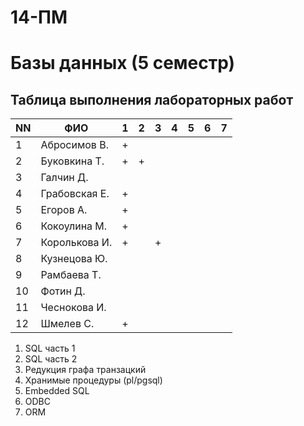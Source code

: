 # 14-ПМ
# Базы данных (5 семестр)
## Таблица выполнения лабораторных работ

| NN  | ФИО              | 1   | 2   | 3   | 4   | 5   | 6   | 7   |
| --- | ---------------- | --- | --- | --- | --- | --- | --- | --- |
| 1   | Абросимов В.     | +   |     |     |     |     |     |     |
| 2   | Буковкина Т.     | +   | +   |     |     |     |     |     |
| 3   | Галчин Д.        |     |     |     |     |     |     |     |
| 4   | Грабовская Е.    | +   |     |     |     |     |     |     |
| 5   | Егоров А.        | +   |     |     |     |     |     |     |
| 6   | Кокоулина М.     | +   |     |     |     |     |     |     |
| 7   | Королькова И.    | +   |     | +   |     |     |     |     |
| 8   | Кузнецова Ю.     |     |     |     |     |     |     |     |
| 9   | Рамбаева Т.      |     |     |     |     |     |     |     |
| 10  | Фотин Д.         |     |     |     |     |     |     |     |
| 11  | Чеснокова И.     |     |     |     |     |     |     |     |
| 12  | Шмелев С.        | +   |     |     |     |     |     |     |

1. SQL часть 1
2. SQL часть 2
3. Редукция графа транзацкий
4. Хранимые процедуры (pl/pgsql)
5. Embedded SQL
6. ODBC
7. ORM
